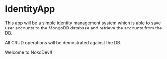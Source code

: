 # IdentityApp
This app will be a simple identity management system which is able to save user accounts to the MongoDB database and retrieve the accounts from the DB.

All CRUD operations will be demostrated against the DB.

Welcome to NokoDev!!
